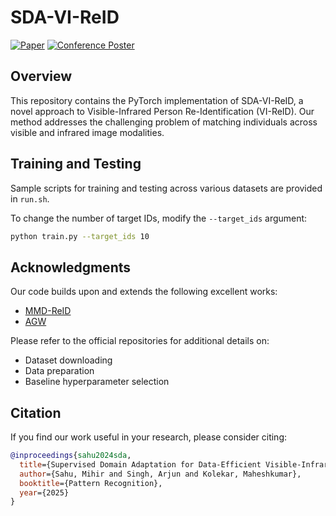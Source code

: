 # SDA-VI-ReID

[![Paper](https://img.shields.io/badge/Paper-Springer-blue)](https://link.springer.com/chapter/10.1007/978-3-031-78354-8_1)
[![Conference Poster](https://img.shields.io/badge/Poster-View-green)](https://drive.google.com/file/d/1t3OPbtc1BhQzlpLUUokwhPDwjXoMnjQJ/view?usp=sharing)

## Overview

This repository contains the PyTorch implementation of SDA-VI-ReID, a novel approach to Visible-Infrared Person Re-Identification (VI-ReID). Our method addresses the challenging problem of matching individuals across visible and infrared image modalities.

## Training and Testing

Sample scripts for training and testing across various datasets are provided in `run.sh`. 

To change the number of target IDs, modify the `--target_ids` argument:

```bash
python train.py --target_ids 10
```

## Acknowledgments

Our code builds upon and extends the following excellent works:

- [MMD-ReID](https://github.com/vcl-iisc/MMD-ReID)
- [AGW](https://github.com/mangye16/Cross-Modal-Re-ID-baseline)

Please refer to the official repositories for additional details on:
- Dataset downloading
- Data preparation
- Baseline hyperparameter selection

## Citation

If you find our work useful in your research, please consider citing:

```bibtex
@inproceedings{sahu2024sda,
  title={Supervised Domain Adaptation for Data-Efficient Visible-Infrared Person Re-identification},
  author={Sahu, Mihir and Singh, Arjun and Kolekar, Maheshkumar},
  booktitle={Pattern Recognition},
  year={2025}
}
```
